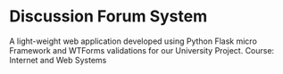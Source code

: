 # Discussion Forum System

A light-weight web application developed using Python Flask micro Framework and WTForms validations for our University Project. Course: Internet and Web Systems

